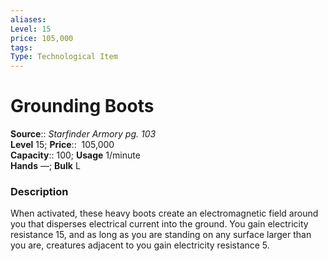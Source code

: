 ```yaml
---
aliases: 
Level: 15 
price: 105,000
tags: 
Type: Technological Item
---
```


# Grounding Boots

**Source**:: _Starfinder Armory pg. 103_  
**Level** 15;
**Price**::  105,000  
**Capacity**:: 100; **Usage** 1/minute  
**Hands** —; **Bulk** L

### Description

When activated, these heavy boots create an electromagnetic field around you that disperses electrical current into the ground. You gain electricity resistance 15, and as long as you are standing on any surface larger than you are, creatures adjacent to you gain electricity resistance 5.
